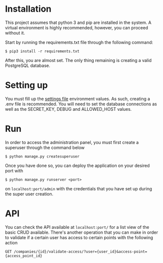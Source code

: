 # Installation

This project assumes that python 3 and pip are installed in the system. A virtual environment is highly recommended, however, you can proceed without it.

Start by running the requirements.txt file through the following command:

```$ pip3 install -r requirements.txt```

After this, you are almost set. The only thing remaining is creating a valid PostgreSQL database.

# Setting up

You must fill up the [settings file](grydd_access/settings.py) environment values. As such, creating a .env file is recommended. You will need to set the database connections as well as the SECRET_KEY, DEBUG and ALLOWED_HOST values.

# Run

In order to access the administration panel, you must first create a superuser through the command below

```$ python manage.py createsuperuser```

Once you have done so, you can deploy the application on your desired port with

```$ python manage.py runserver <port>```

on `localhost:port/admin` with the credentials that you have set up during the super user creation.

# API

You can check the API available at `localhost:port/` for a list view of the basic CRUD available. There's another operation that you can make in order to validate if a certain user has access to certain points with the following action 

`GET /companies/{id}/validate-access/?user={user_id}&access-point={access_point_id}`